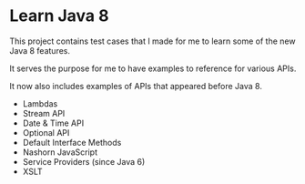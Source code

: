 Learn Java 8
============

This project contains test cases that I made for me to learn some of the new Java 8 features.

It serves the purpose for me to have examples to reference for various APIs.

It now also includes examples of APIs that appeared before Java 8.

* Lambdas
* Stream API
* Date & Time API
* Optional API
* Default Interface Methods
* Nashorn JavaScript
* Service Providers (since Java 6)
* XSLT